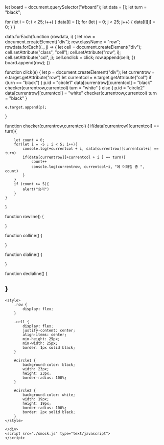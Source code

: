 let board = document.querySelector("#board");
let data = [];
let turn = "black";

for (let i = 0; i < 25; i++) {
    data[i] = [];
    for (let j = 0; j < 25; j++) {
        data[i][j] = 0;
    }
}

data.forEach(function (rowdata, i) {
    let row = document.createElement("div");
    row.className = "row";
    rowdata.forEach((_, j) => {
        let cell = document.createElement("div");
        cell.setAttribute("class", "cell");
        cell.setAttribute("row", i);
        cell.setAttribute("col", j);
        cell.onclick = click;
        row.append(cell);
    })
    board.append(row);
})

function click(e) {
    let p = document.createElement("div");
    let currentrow = e.target.getAttribute("row")
    let currentcol = e.target.getAttribute("col")
    if (turn == "black") {
        p.id = "circle1"
        data[currentrow][currentcol] = "black"
        checker(currentrow,currentcol)
        turn = "white"
    } else {
        p.id = "circle2"
        data[currentrow][currentcol] = "white"
        checker(currentrow,currentcol)
        turn = "black"
    }

    e.target.append(p);
    
}

function checker(currentrow,currentcol) {
    if(data[currentrow][currentcol] == turn){
        
        let count = 0;
        for(let i = -5 ; i < 5; i++){
            console.log(+currentcol + i, data[currentrow][currentcol+i] == turn)
            if(data[currentrow][+currentcol + i ] == turn){
                count++
                console.log(currentrow, currentcol+i, "에 더해짐 총 ", count)
            }
        }
        if (count >= 5){
            alert("승리")
        }
    }
}


function rowline() {
    
}

function colline() {

}

function dialine() {

}

function dedialine() {

}
------------------------------------------------------------------------------------------

<!DOCTYPE html>
<html lang="ko">

<head>
    <title>
        오목!
    </title>


    <style>
        .row {
            display: flex;
        }

        .cell {
            display: flex;
            justify-content: center;
            align-items: center;
            min-height: 25px;
            min-width: 25px;
            border: 1px solid black;
        }

        #circle1 {
            background-color: black;
            width: 23px;
            height: 23px;
            border-radius: 100%;
        }

        #circle2 {
            background-color: white;
            width: 19px;
            height: 19px;
            border-radius: 100%;
            border: 2px solid black;
        }
    </style>
</head>

<body>
    <div id="board">

    </div>
    <script src="./omock.js" type="text/javascript">
    </script>
</body>

</html>
